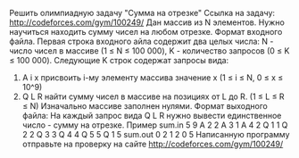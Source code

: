 Решить олимпиадную задачу "Сумма на отрезке"
Ссылка на задачу: http://codeforces.com/gym/100249/
Дан массив из N элементов. Нужно научиться находить сумму чисел на любом отрезке.
Формат входного файла.
Первая строка входного айла содержит два целых числа:
N - число чисел в массиве (1 ≤ N ≤ 100 000),
K - количество запросов (0 ≤ K ≤ 100 000). 
Следующие K строк содержат запросы вида:
1. A i x присвоить i-му элементу массива значение x (1 ≤ i ≤ N, 0 ≤ x ≤ 10^9)
2. Q L R найти сумму чисел в массиве на позициях от L до R. (1 ≤ L ≤ R ≤ N)
Изначально массиве заполнен нулями.
Формат выходного файла:
На каждый запрос вида Q L R нужно вывести единственное число - сумму на отрезке.
Пример
sum.in
5 9
A 2 2
A 3 1
A 4 2
Q 1 1
Q 2 2
Q 3 3
Q 4 4
Q 5 5
Q 1 5
sum.out
0
2
1
2
0
5
Написанную программу отправьте на проверку на сайте http://codeforces.com/gym/100249/
